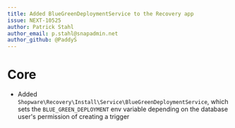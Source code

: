 ```yaml
---
title: Added BlueGreenDeploymentService to the Recovery app
issue: NEXT-10525 
author: Patrick Stahl
author_email: p.stahl@snapadmin.net
author_github: @PaddyS
---
```

# Core
* Added `Shopware\Recovery\Install\Service\BlueGreenDeploymentService`, which sets the `BLUE_GREEN_DEPLOYMENT` env variable depending on the database user's permission of creating a trigger
